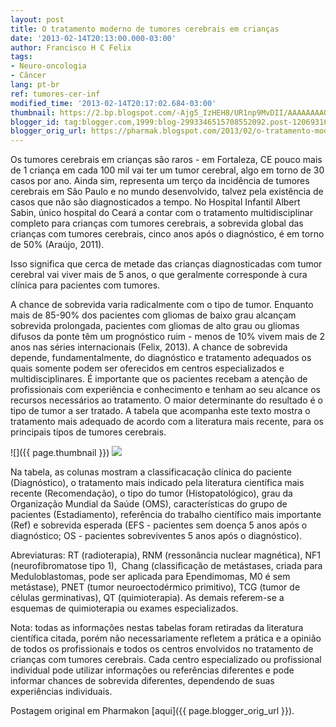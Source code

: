 ```yaml
---
layout: post
title: O tratamento moderno de tumores cerebrais em crianças
date: '2013-02-14T20:13:00.000-03:00'
author: Francisco H C Felix
tags:
- Neuro-oncologia
- Câncer
lang: pt-br
ref: tumores-cer-inf
modified_time: '2013-02-14T20:17:02.684-03:00'
thumbnail: https://2.bp.blogspot.com/-Ajg5_IzHEH8/UR1np9MvDII/AAAAAAAAQlg/pimvLNYMglU/s72-c/n-o.png
blogger_id: tag:blogger.com,1999:blog-2993346515708552092.post-1206931626742154643
blogger_orig_url: https://pharmak.blogspot.com/2013/02/o-tratamento-moderno-de-tumores.html
---
```


Os tumores cerebrais em crianças são raros - em Fortaleza, CE pouco mais de 1 criança
em cada 100 mil vai ter um tumor cerebral, algo em torno de 30 casos por ano. Ainda sim,
representa um terço da incidência de tumores cerebrais em São Paulo e no mundo desenvolvido,
talvez pela existência de casos que não são diagnosticados a tempo. No Hospital Infantil
Albert Sabin, único hospital do Ceará a contar com o tratamento multidisciplinar
completo para crianças com tumores cerebrais, a sobrevida global das crianças com
tumores cerebrais, cinco anos após o diagnóstico, é em torno de 50% (Araújo, 2011).
<!--more-->

Isso significa que cerca de metade das crianças diagnosticadas com tumor cerebral vai viver mais de 5 anos, o que geralmente corresponde à cura clínica para pacientes com tumores.

A chance de sobrevida varia radicalmente com o tipo de tumor. Enquanto mais de 85-90% dos pacientes com gliomas de baixo grau alcançam sobrevida prolongada, pacientes com gliomas de alto grau ou gliomas difusos da ponte têm um prognóstico ruim - menos de 10% vivem mais de 2 anos nas séries internacionais (Felix, 2013).&nbsp;A chance de sobrevida depende, fundamentalmente, do diagnóstico e tratamento adequados os quais somente podem ser oferecidos em centros especializados e multidisciplinares. É importante que os pacientes recebam a atenção de profissionais com experiência e conhecimento e tenham ao seu alcance os recursos necessários ao tratamento. O maior determinante do resultado é o tipo de tumor a ser tratado. A tabela que acompanha este texto mostra o tratamento mais adequado de acordo com a literatura mais recente, para os principais tipos de tumores cerebrais.

![]({{ page.thumbnail }})
![](https://3.bp.blogspot.com/-bI-Z7SMwcO4/UR1nptMm9vI/AAAAAAAAQlc/X_W6YefFq64/s1600/n-o2.png)

Na tabela, as colunas mostram a classificacação clínica do paciente (Diagnóstico), o tratamento mais indicado pela literatura científica mais recente (Recomendação), o tipo do tumor (Histopatológico), grau da Organização Mundial da Saúde (OMS), características do grupo de pacientes (Estadiamento), referência do trabalho científico mais importante (Ref) e sobrevida esperada (EFS - pacientes sem doença 5 anos após o diagnóstico; OS - pacientes sobreviventes 5 anos após o diagnóstico).

Abreviaturas: RT (radioterapia), RNM (ressonância nuclear magnética), NF1 (neurofibromatose tipo 1), &nbsp;Chang (classificação de metástases, criada para Meduloblastomas, pode ser aplicada para Ependimomas, M0 é sem metástase), PNET (tumor neuroectodérmico primitivo), TCG (tumor de células germinativas), QT (quimioterapia). As demais referem-se a esquemas de quimioterapia ou exames especializados.

Nota: todas as informações nestas tabelas foram retiradas da literatura científica citada, porém não necessariamente refletem a prática e a opinião de todos os profissionais e todos os centros envolvidos no tratamento de crianças com tumores cerebrais. Cada centro especializado ou profissional individual pode utilizar informações ou referências diferentes e pode informar chances de sobrevida diferentes, dependendo de suas experiências individuais.

Postagem original em Pharmakon [aqui]({{ page.blogger_orig_url }}).